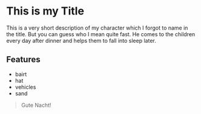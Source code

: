 # This is my Title
This is a very short description of my character which I forgot to name in the title. But you can guess who I mean quite fast. He comes to the children every day after dinner and helps them to fall into sleep later.

## Features
* bairt
* hat
* vehicles
* sand

> Gute Nacht!